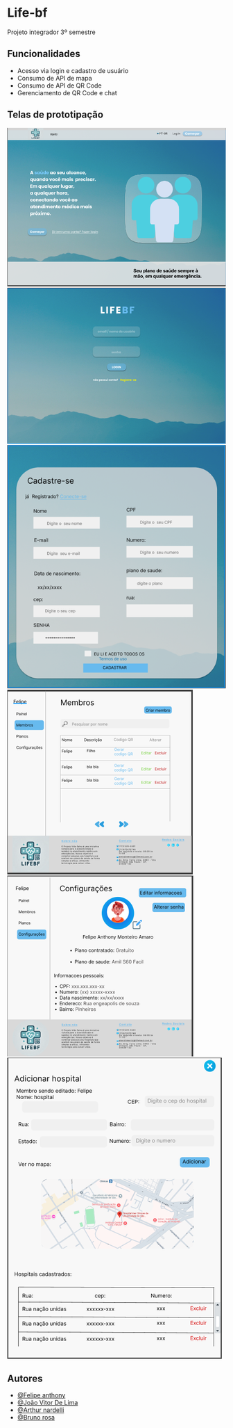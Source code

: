 
# Life-bf

Projeto integrador 3º semestre


## Funcionalidades

- Acesso via login e cadastro de usuário
- Consumo de API de mapa
- Consumo de API de QR Code
- Gerenciamento de QR Code e chat


## Telas de prototipação

![Home](https://github.com/fehhmont/LifeBF/blob/main/telas-figma/home.PNG)
![login](https://github.com/fehhmont/LifeBF/blob/main/telas-figma/login.PNG)
![cadastro](https://github.com/fehhmont/LifeBF/blob/main/telas-figma/cadastro.PNG)
![tela de membros](https://github.com/fehhmont/LifeBF/blob/main/telas-figma/painel-membros.PNG)
![tela de configuração](https://github.com/fehhmont/LifeBF/blob/main/telas-figma/tela-configuracoes.PNG)
![adicionar hospital](https://github.com/fehhmont/LifeBF/blob/main/telas-figma/adicionar-hospital.PNG)


## Autores

- [@Felipe anthony](https://github.com/fehhmont)
- [@João Vitor De Lima](https://github.com/joaolima16)
- [@Arthur nardelli](https://github.com/arthurnardelli)
- [@Bruno rosa](https://github.com/RosaBruno)
